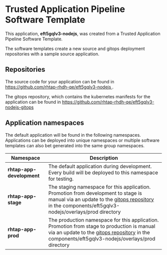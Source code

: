 # Trusted Application Pipeline Software Template

This application, **eft5gqlv3-nodejs**, was created from a Trusted Application Pipeline Software Template.

The software templates create a new source and gitops deployment repositories with a sample source application. 

## Repositories

The source code for your application can be found in [https://github.com/rhtap-rhdh-qe/eft5gqlv3-nodejs ](https://github.com/rhtap-rhdh-qe/eft5gqlv3-nodejs ).
 
The gitops repository, which contains the kubernetes manifests for the application can be found in 
[https://github.com/rhtap-rhdh-qe/eft5gqlv3-nodejs-gitops ](https://github.com/rhtap-rhdh-qe/eft5gqlv3-nodejs-gitops ) 

## Application namespaces 

The default application will be found in the following namespaces. Applications can be deployed into unique namespaces or multiple software templates can also bet generated into the same group namespaces.  

|  Namespace   |  Description   |  
| -------- | -------- |   
| **rhtap-app-development** | The default application during development. Every build will be deployed to this namespace for testing. | 
| **rhtap-app-stage** | The staging namespace for this application. Promotion from development to stage is manual via an update to the [gitops repository](https://github.com/rhtap-rhdh-qe/eft5gqlv3-nodejs-gitops ) in the components/eft5gqlv3-nodejs/overlays/prod directory |  
| **rhtap-app-prod** | The production namespace for this application. Promotion from stage to production is manual via an update to the [gitops repository](https://github.com/rhtap-rhdh-qe/eft5gqlv3-nodejs-gitops ) in the components/eft5gqlv3-nodejs/overlays/prod directory | 